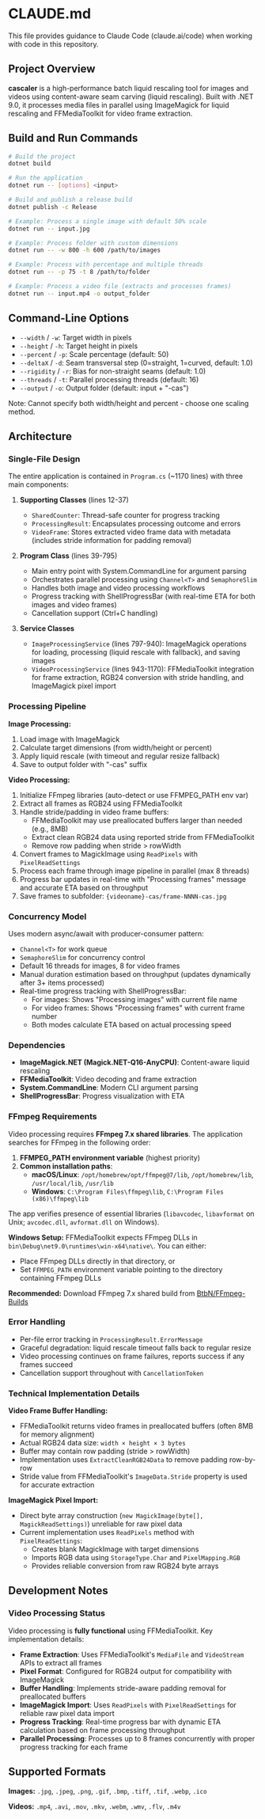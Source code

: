 # CLAUDE.md

This file provides guidance to Claude Code (claude.ai/code) when working with code in this repository.

## Project Overview

**cascaler** is a high-performance batch liquid rescaling tool for images and videos using content-aware seam carving (liquid rescaling). Built with .NET 9.0, it processes media files in parallel using ImageMagick for liquid rescaling and FFMediaToolkit for video frame extraction.

## Build and Run Commands

```bash
# Build the project
dotnet build

# Run the application
dotnet run -- [options] <input>

# Build and publish a release build
dotnet publish -c Release

# Example: Process a single image with default 50% scale
dotnet run -- input.jpg

# Example: Process folder with custom dimensions
dotnet run -- -w 800 -h 600 /path/to/images

# Example: Process with percentage and multiple threads
dotnet run -- -p 75 -t 8 /path/to/folder

# Example: Process a video file (extracts and processes frames)
dotnet run -- input.mp4 -o output_folder
```

## Command-Line Options

- `--width` / `-w`: Target width in pixels
- `--height` / `-h`: Target height in pixels
- `--percent` / `-p`: Scale percentage (default: 50)
- `--deltaX` / `-d`: Seam transversal step (0=straight, 1=curved, default: 1.0)
- `--rigidity` / `-r`: Bias for non-straight seams (default: 1.0)
- `--threads` / `-t`: Parallel processing threads (default: 16)
- `--output` / `-o`: Output folder (default: input + "-cas")

Note: Cannot specify both width/height and percent - choose one scaling method.

## Architecture

### Single-File Design

The entire application is contained in `Program.cs` (~1170 lines) with three main components:

1. **Supporting Classes** (lines 12-37)
   - `SharedCounter`: Thread-safe counter for progress tracking
   - `ProcessingResult`: Encapsulates processing outcome and errors
   - `VideoFrame`: Stores extracted video frame data with metadata (includes stride information for padding removal)

2. **Program Class** (lines 39-795)
   - Main entry point with System.CommandLine for argument parsing
   - Orchestrates parallel processing using `Channel<T>` and `SemaphoreSlim`
   - Handles both image and video processing workflows
   - Progress tracking with ShellProgressBar (with real-time ETA for both images and video frames)
   - Cancellation support (Ctrl+C handling)

3. **Service Classes**
   - `ImageProcessingService` (lines 797-940): ImageMagick operations for loading, processing (liquid rescale with fallback), and saving images
   - `VideoProcessingService` (lines 943-1170): FFMediaToolkit integration for frame extraction, RGB24 conversion with stride handling, and ImageMagick pixel import

### Processing Pipeline

**Image Processing:**

1. Load image with ImageMagick
2. Calculate target dimensions (from width/height or percent)
3. Apply liquid rescale (with timeout and regular resize fallback)
4. Save to output folder with "-cas" suffix

**Video Processing:**

1. Initialize FFmpeg libraries (auto-detect or use FFMPEG_PATH env var)
2. Extract all frames as RGB24 using FFMediaToolkit
3. Handle stride/padding in video frame buffers:
   - FFMediaToolkit may use preallocated buffers larger than needed (e.g., 8MB)
   - Extract clean RGB24 data using reported stride from FFMediaToolkit
   - Remove row padding when stride > rowWidth
4. Convert frames to MagickImage using `ReadPixels` with `PixelReadSettings`
5. Process each frame through image pipeline in parallel (max 8 threads)
6. Progress bar updates in real-time with "Processing frames" message and accurate ETA based on throughput
7. Save frames to subfolder: `{videoname}-cas/frame-NNNN-cas.jpg`

### Concurrency Model

Uses modern async/await with producer-consumer pattern:

- `Channel<T>` for work queue
- `SemaphoreSlim` for concurrency control
- Default 16 threads for images, 8 for video frames
- Manual duration estimation based on throughput (updates dynamically after 3+ items processed)
- Real-time progress tracking with ShellProgressBar:
  - For images: Shows "Processing images" with current file name
  - For video frames: Shows "Processing frames" with current frame number
  - Both modes calculate ETA based on actual processing speed

### Dependencies

- **ImageMagick.NET (Magick.NET-Q16-AnyCPU)**: Content-aware liquid rescaling
- **FFMediaToolkit**: Video decoding and frame extraction
- **System.CommandLine**: Modern CLI argument parsing
- **ShellProgressBar**: Progress visualization with ETA

### FFmpeg Requirements

Video processing requires **FFmpeg 7.x shared libraries**. The application searches for FFmpeg in the following order:

1. **FFMPEG_PATH environment variable** (highest priority)
2. **Common installation paths**:
   - **macOS/Linux**: `/opt/homebrew/opt/ffmpeg@7/lib`, `/opt/homebrew/lib`, `/usr/local/lib`, `/usr/lib`
   - **Windows**: `C:\Program Files\ffmpeg\lib`, `C:\Program Files (x86)\ffmpeg\lib`

The app verifies presence of essential libraries (`libavcodec`, `libavformat` on Unix; `avcodec.dll`, `avformat.dll` on Windows).

**Windows Setup:**
FFMediaToolkit expects FFmpeg DLLs in `bin\Debug\net9.0\runtimes\win-x64\native\`. You can either:
- Place FFmpeg DLLs directly in that directory, or
- Set `FFMPEG_PATH` environment variable pointing to the directory containing FFmpeg DLLs

**Recommended:** Download FFmpeg 7.x shared build from [BtbN/FFmpeg-Builds](https://github.com/BtbN/FFmpeg-Builds/releases)

### Error Handling

- Per-file error tracking in `ProcessingResult.ErrorMessage`
- Graceful degradation: liquid rescale timeout falls back to regular resize
- Video processing continues on frame failures, reports success if any frames succeed
- Cancellation support throughout with `CancellationToken`

### Technical Implementation Details

**Video Frame Buffer Handling:**
- FFMediaToolkit returns video frames in preallocated buffers (often 8MB for memory alignment)
- Actual RGB24 data size: `width × height × 3 bytes`
- Buffer may contain row padding (stride > rowWidth)
- Implementation uses `ExtractCleanRGB24Data` to remove padding row-by-row
- Stride value from FFMediaToolkit's `ImageData.Stride` property is used for accurate extraction

**ImageMagick Pixel Import:**
- Direct byte array construction (`new MagickImage(byte[], MagickReadSettings)`) unreliable for raw pixel data
- Current implementation uses `ReadPixels` method with `PixelReadSettings`:
  - Creates blank MagickImage with target dimensions
  - Imports RGB data using `StorageType.Char` and `PixelMapping.RGB`
  - Provides reliable conversion from raw RGB24 byte arrays

## Development Notes

### Video Processing Status

Video processing is **fully functional** using FFMediaToolkit. Key implementation details:

- **Frame Extraction**: Uses FFMediaToolkit's `MediaFile` and `VideoStream` APIs to extract all frames
- **Pixel Format**: Configured for RGB24 output for compatibility with ImageMagick
- **Buffer Handling**: Implements stride-aware padding removal for preallocated buffers
- **ImageMagick Import**: Uses `ReadPixels` with `PixelReadSettings` for reliable raw pixel data import
- **Progress Tracking**: Real-time progress bar with dynamic ETA calculation based on frame processing throughput
- **Parallel Processing**: Processes up to 8 frames concurrently with proper progress tracking for each frame

## Supported Formats

**Images:** `.jpg`, `.jpeg`, `.png`, `.gif`, `.bmp`, `.tiff`, `.tif`, `.webp`, `.ico`

**Videos:** `.mp4`, `.avi`, `.mov`, `.mkv`, `.webm`, `.wmv`, `.flv`, `.m4v`
